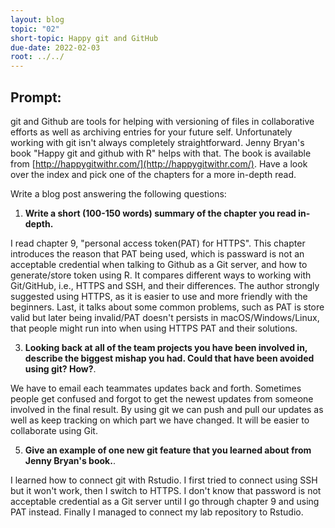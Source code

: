 ```yaml
---
layout: blog
topic: "02"
short-topic: Happy git and GitHub
due-date: 2022-02-03
root: ../../
---
```


## Prompt:

git and Github are tools for helping with versioning of files in collaborative efforts as well as archiving entries for your future self. 
Unfortunately working with git isn't always completely straightforward. 
Jenny Bryan's book "Happy git and github with R" helps with that. The book is available from [http://happygitwithr.com/](http://happygitwithr.com/). Have a look over the index and pick one of the chapters for a more in-depth read.

Write a blog post answering the following questions: 

1. **Write a short (100-150 words) summary of the chapter you read in-depth.**

I read chapter 9, "personal access token(PAT) for HTTPS". This chapter introduces the reason that PAT being used, which is passward is not an acceptable
credential when talking to Github as a Git server, and how to generate/store token using R. It compares different ways to working with Git/GitHub, i.e., HTTPS and
SSH, and their differences. The author strongly suggested using HTTPS, as it is easier to use and more friendly with the beginners. Last, it talks about some common 
problems, such as PAT is store valid but later being invalid/PAT doesn't persists in macOS/Windows/Linux, that people might run into when using HTTPS PAT and their 
solutions.

3. **Looking back at all of the team projects you have been involved in, describe the biggest mishap you had. Could that have been avoided using git? How?**. 

We have to email each teammates updates back and forth. Sometimes people get confused and forgot to get the newest updates from someone involved in the final 
result. By using git we can push and pull our updates as well as keep tracking on which part we have changed. It will be easier to collaborate using Git.

5. **Give an example of one new git feature that you learned about from Jenny Bryan's book.**.

I learned how to connect git with Rstudio. I first tried to connect using SSH but it won't work, then I switch to HTTPS. I don't know that password is not 
acceptable credential as a Git server until I go through chapter 9 and using PAT instead. Finally I managed to connect my lab repository to Rstudio.
